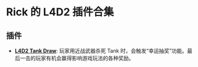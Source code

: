 # Rick 的 L4D2 插件合集

## 插件

- **[L4D2 Tank Draw](/l4d2_tank_draw)**: 玩家用近战武器杀死 Tank 时，会触发“幸运抽奖”功能。最后一击的玩家有机会赢得影响游戏玩法的各种奖励。
